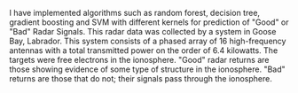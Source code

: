I have implemented algorithms such as random forest, decision tree, gradient boosting and SVM with different kernels for prediction of "Good" or "Bad" Radar Signals. This radar data was collected by a system in Goose Bay, Labrador. This system consists of a phased array of 16 high-frequency antennas with a total transmitted power on the order of 6.4 kilowatts. The targets were free electrons in the ionosphere. "Good" radar returns are those showing evidence of some type of structure in the ionosphere. "Bad" returns are those that do not; their signals pass through the ionosphere.
